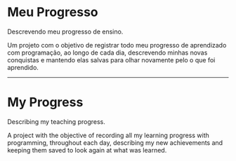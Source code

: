 # Meu Progresso
Descrevendo meu progresso de ensino.

Um projeto com o objetivo de registrar todo meu progresso de aprendizado com programação, ao longo de cada dia, descrevendo minhas novas conquistas e mantendo elas salvas para olhar novamente pelo o que foi aprendido.

--------------------------

# My Progress

Describing my teaching progress.

A project with the objective of recording all my learning progress with programming, throughout each day, describing my new achievements and keeping them saved to look again at what was learned.
